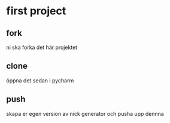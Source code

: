 # first project

## fork

ni ska forka det här projektet


## clone

öppna det sedan i pycharm

## push

skapa er egen version av nick generator och pusha upp dennna



